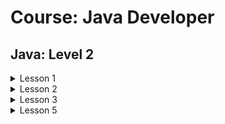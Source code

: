 # Course: Java Developer
## Java: Level 2
<details>
<summary>Lesson 1</summary>

* Create three classes:
    * Human
    * Cat
    * Robot
   
   Which are not inherited from any class
* Create two classes:
    * Treadmill
    * The wall
    
    When one of the participants passes the obstacle, they must perform one of the actions:
    * Run
    * Jump
    
    Also, results need to be shown:
    * `Robot cannot run so far`
    * `Human jumps successfully`
* Create two arrays:
    * Array of participants
    * Array of the obstacles
    
    And make participants pass all obstacles.

* *All obstacles has a parameter (length for the treadmill and height for the wall), and all participants has some 
limitation - run limit or jump limit. If participant failed at one of the obstacles - he is not completing the whole 
steeplechase.
</details>

<details>
<summary>Lesson 2</summary>

* Here is the string `"10 3 1 2\n2 3 2 2\n5 6 7 1\n300 3 1 0"`, in other words 4x4 matrix.
* Create a method, which takes a string above as a parameter and must convert this string to the two-dimension array.
* Convert all elements of the array to integers, summarize them, divide by 2 and return the result.
* All methods must throw exceptions when:
    * If the size of the matrix isn't 4x4
    * If the element of String array is not convertible to integer (e.g character or word).
* In `main` method call all the methods, proceed all the exceptions and print the result.
* *Create your own classes of exceptions for all cases.
</details>

<details>
<summary>Lesson 3</summary>

* Create an array of words (20-30, some of them must be not unique)
    * Find all unique words and print them to the console
    * Count all occurrences of all words (use HashMap)
* Write simple class - PhoneBook (use HashMap in it)
    * Use the second name as a key
    * Each record contains only two values - phone number and email
    * Write a separate method to find phone number according to the second name (entered the second name, and got
    ArrayList of phone numbers). If there are some people with same second name - add all of them to the result.
    
    As a result, you should get 3 classes: Main, PhoneBook and Person.
</details>

<details>
<summary>Lesson 5</summary>


</details>